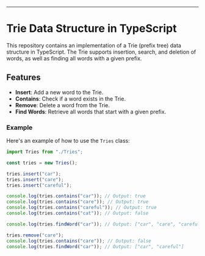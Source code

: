 ---

# Trie Data Structure in TypeScript

This repository contains an implementation of a Trie (prefix tree) data structure in TypeScript. The Trie supports insertion, search, and deletion of words, as well as finding all words with a given prefix.

## Features

- **Insert**: Add a new word to the Trie.
- **Contains**: Check if a word exists in the Trie.
- **Remove**: Delete a word from the Trie.
- **Find Words**: Retrieve all words that start with a given prefix.

### Example

Here's an example of how to use the `Tries` class:

```typescript
import Tries from "./Tries";

const tries = new Tries();

tries.insert("car");
tries.insert("care");
tries.insert("careful");

console.log(tries.contains("car")); // Output: true
console.log(tries.contains("care")); // Output: true
console.log(tries.contains("careful")); // Output: true
console.log(tries.contains("cat")); // Output: false

console.log(tries.findWord("car")); // Output: ["car", "care", "careful"]

tries.remove("care");
console.log(tries.contains("care")); // Output: false
console.log(tries.findWord("car")); // Output: ["car", "careful"]
```


